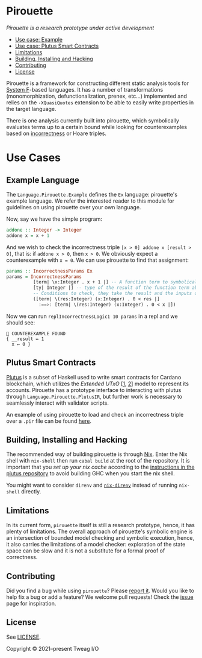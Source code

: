 # Pirouette

_Pirouette is a research prototype under active development_

* [Use case: Example](#example-language)
* [Use case: Plutus Smart Contracts](#plutus-smart-contracts)
* [Limitations](#limitations)
* [Building, Installing and Hacking](#building-installing-and-hacking)
* [Contributing](#contributing)
* [License](#license)

Pirouette is a framework for constructing different static
analysis tools for [System F][systemf]-based languages. It has a number of
transformations (monomorphization, defunctionalization, prenex, etc...) implemented
and relies on the `-XQuasiQuotes` extension to be able to easily write
properties in the target language.

There is one analysis currently built into pirouette, which symbolically evaluates terms up to
a certain bound while looking for counterexamples based on [incorrectness][incorrectness]
or Hoare triples.

[systemf]: https://en.wikipedia.org/wiki/System_F
[incorrectness]: https://dl.acm.org/doi/pdf/10.1145/3371078
[tweag-blogpost]: TODO

# Use Cases

## Example Language

The `Language.Pirouette.Example` defines the `Ex` language: pirouette's example language.
We refer the interested reader to this module for guidelines on using pirouette over
your own language.

Now, say we have the simple program:

```haskell
addone :: Integer -> Integer
addone x = x + 1
```

And we wish to check the incorrectness triple `[x > 0] addone x [result > 0]`, that
is: if `addone x > 0`, then `x > 0`. We obviously expect a counterexample with `x = 0`.
We can use pirouette to find that assignment:

```haskell
params :: IncorrectnessParams Ex
params = IncorrectnessParams
          [term| \x:Integer . x + 1 |] -- A function term to symbolically evaluate
          [ty| Integer |] -- type of the result of the function term above
          -- Conditions to check, they take the result and the inputs of the function term 
          ([term| \(res:Integer) (x:Integer) . 0 < res |]
            :==>: [term| \(res:Integer) (x:Integer) . 0 < x |])
```

Now we can run `replIncorrectnessLogic1 10 params` in a repl and we should see:
```
💸 COUNTEREXAMPLE FOUND
{ __result ↦ 1
  x ↦ 0 }
```

## Plutus Smart Contracts

[Plutus] is a subset of Haskell used to
write smart contracts for Cardano blockchain, which utilizes the _Extended UTxO_
[[1](https://iohk.io/en/research/library/papers/the-extended-utxo-model/),
[2](https://iohk.io/en/research/library/papers/native-custom-tokens-in-the-extended-utxo-model/)]
model to represent its accounts. Pirouette has a prototype interface to interacting with
plutus through `Language.Pirouette.PlutusIR`, but further work is necessary to
seamlessly interact with validator scripts.

An example of using pirouette to load and check an incorrectness triple over a `.pir` file
can be found [here](tests/unit/Language/Pirouette/PlutusIR/SymEvalSpec.hs).

## Building, Installing and Hacking

The recommended way of building pirouette is through [Nix](https://nixos.org/guides/install-nix.html).
Enter the Nix shell with `nix-shell` then run `cabal build` at the
root of the repository. It is important that you *set up your nix cache* according to the
[instructions in the plutus repository](https://github.com/input-output-hk/plutus#iohk-binary-cache)
to avoid building GHC when you start the nix shell.

You might want to consider `direnv` and [`nix-direnv`](https://github.com/nix-community/nix-direnv)
instead of running `nix-shell` directly.

## Limitations

In its current form, `pirouette` itself is still a research prototype,
hence, it has plenty of limitations. The overall approach of pirouette's
symbolic engine is an intersection of bounded model checking and symbolic execution, hence,
it also carries the limitations of a model checker: exploration of the state space can be slow
and it is not a substitute for a formal
proof of correctness.

## Contributing

Did you find a bug while using `pirouette`? Please [report it](https://github.com/tweag/pirouette/issues/new?assignees=&labels=type%3A+bug&template=bug_report.md). Would you like to help fix a bug or add a feature?
We welcome pull requests! Check the [issue](https://github.com/tweag/pirouette/issues) page for inspiration.

## License

See [LICENSE](LICENSE).

Copyright © 2021–present Tweag I/O

[Plutus]: https://plutus.readthedocs.io/en/latest/

